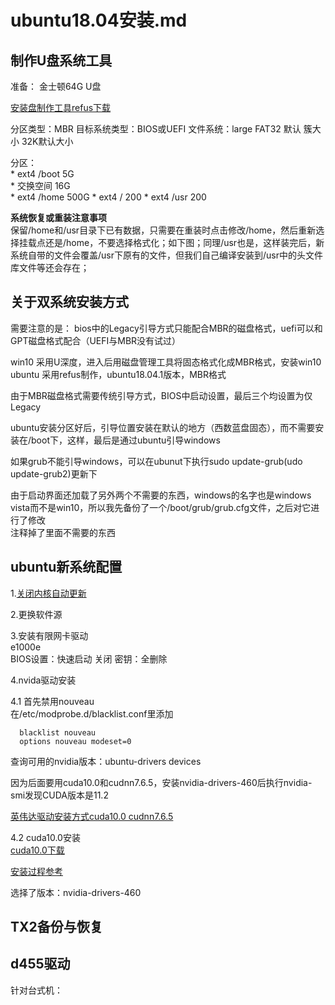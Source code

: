 # ubuntu18.04安装.md  

## 制作U盘系统工具  

准备： 金士顿64G U盘  

[安装盘制作工具refus下载](https://rufus.ie/zh/#google_vignette)  

分区类型：MBR  目标系统类型：BIOS或UEFI
文件系统：large FAT32 默认  簇大小 32K默认大小

分区：  
    * ext4  /boot 5G  
    * 交换空间 16G  
    * ext4 /home 500G
    * ext4 /     200
    * ext4 /usr  200   
    
**系统恢复或重装注意事项**  
保留/home和/usr目录下已有数据，只需要在重装时点击修改/home，然后重新选择挂载点还是/home，不要选择格式化；如下图；同理/usr也是，这样装完后，新系统自带的文件会覆盖/usr下原有的文件，但我们自己编译安装到/usr中的头文件库文件等还会存在；    


## 关于双系统安装方式  
需要注意的是： bios中的Legacy引导方式只能配合MBR的磁盘格式，uefi可以和GPT磁盘格式配合（UEFI与MBR没有试过）  

win10 采用U深度，进入后用磁盘管理工具将固态格式化成MBR格式，安装win10  
ubuntu 采用refus制作，ubuntu18.04.1版本，MBR格式  

由于MBR磁盘格式需要传统引导方式，BIOS中启动设置，最后三个均设置为仅Legacy  

ubuntu安装分区好后，引导位置安装在默认的地方（西数蓝盘固态），而不需要安装在/boot下，这样，最后是通过ubuntu引导windows  

如果grub不能引导windows，可以在ubunut下执行sudo update-grub(udo update-grub2)更新下  

由于启动界面还加载了另外两个不需要的东西，windows的名字也是windows vista而不是win10，所以我先备份了一个/boot/grub/grub.cfg文件，之后对它进行了修改  
注释掉了里面不需要的东西  

## ubuntu新系统配置  
1.[关闭内核自动更新](https://blog.csdn.net/weixin_45629790/article/details/112538569)

2.更换软件源  

3.安装有限网卡驱动  
e1000e  
BIOS设置：快速启动 关闭    密钥：全删除  

4.nvida驱动安装  

4.1 首先禁用nouveau  
在/etc/modprobe.d/blacklist.conf里添加

      blacklist nouveau
      options nouveau modeset=0  

查询可用的nvidia版本：ubuntu-drivers devices  

因为后面要用cuda10.0和cudnn7.6.5，安装nvidia-drivers-460后执行nvidia-smi发现CUDA版本是11.2  


[英伟达驱动安装方式cuda10.0 cudnn7.6.5](https://www.cxyzjd.com/article/qq_39462585/111991678)  


4.2 cuda10.0安装  
[cuda10.0下载](https://developer.nvidia.com/cuda-toolkit-archive)  

[安装过程参考](https://www.cxyzjd.com/article/qq_39462585/111991678)  

选择了版本：nvidia-drivers-460  


## TX2备份与恢复  




## d455驱动  
针对台式机：  








